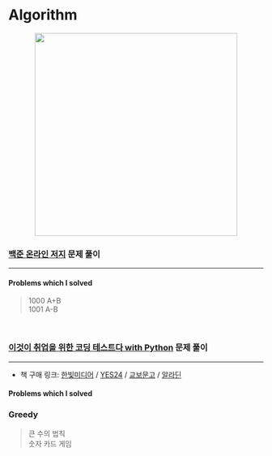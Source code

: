 # Algorithm
<p align="center">
    <img src="./1.gif" width="400" height="400" />
</p>

### [백준 온라인 저지](https://www.acmicpc.net/) 문제 풀이
---
#### Problems which I solved

> 1000 A+B<br/>
> 1001 A-B<br/>  

<br>

### [이것이 취업을 위한 코딩 테스트다 with Python](https://github.com/ndb796/python-for-coding-test) 문제 풀이
---
* 책 구매 링크: [한빛미디어](http://hanbit.co.kr/store/books/look.php?p_code=B8945183661) / [YES24](http://www.yes24.com/Product/Goods/91433923) / [교보문고](http://www.kyobobook.co.kr/product/detailViewKor.laf?barcode=9791162243077) / [알라딘](https://www.aladin.co.kr/shop/wproduct.aspx?ISBN=K342631735)



#### Problems which I solved
### Greedy
> 큰 수의 법칙<br/>
> 숫자 카드 게임<br/>